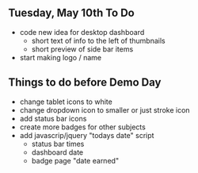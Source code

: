 Tuesday, May 10th To Do
-------------------------

- code new idea for desktop dashboard
    + short text of info to the left of thumbnails
    + short preview of side bar items
- start making logo / name




Things to do before Demo Day
------------------------------

- change tablet icons to white
- change dropdown icon to smaller or just stroke icon
- add status bar icons
- create more badges for other subjects
- add javascrip/jquery "todays date" script
    + status bar times
    + dashboard date
    + badge page "date earned"
